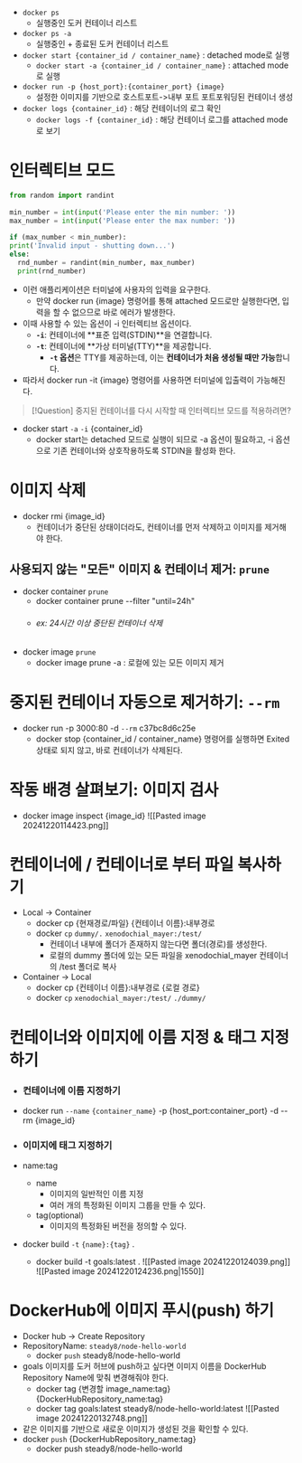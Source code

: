 - `docker ps`
	- 실행중인 도커 컨테이너 리스트
- `docker ps -a`
	- 실행중인 + 종료된 도커 컨테이너 리스트
- `docker start {container_id / container_name}` : detached mode로 실행
	- `docker start -a {container_id / container_name}` : attached mode로 실행
- `docker run -p {host_port}:{container_port} {image}`
	- 설정한 이미지를 기반으로 호스트포트->내부 포트 포트포워딩된 컨테이너 생성
- `docker logs {container_id}` : 해당 컨테이너의 로그 확인
	- `docker logs -f {container_id}` : 해당 컨테이너 로그를 attached mode로 보기

# 인터렉티브 모드
```python
from random import randint  
  
min_number = int(input('Please enter the min number: '))  
max_number = int(input('Please enter the max number: '))  
  
if (max_number < min_number):   
print('Invalid input - shutting down...')  
else:  
  rnd_number = randint(min_number, max_number)  
  print(rnd_number)
```

- 이런 애플리케이션은 터미널에 사용자의 입력을 요구한다.
	- 만약 docker run {image} 명령어를 통해 attached 모드로만 실행한다면, 입력을 할 수 없으므로 바로 에러가 발생한다.
- 이때 사용할 수 있는 옵션이 -i 인터렉티브 옵션이다.
	- **`-i`**: 컨테이너에 **표준 입력(STDIN)**을 연결합니다.
	- **`-t`**: 컨테이너에 **가상 터미널(TTY)**을 제공합니다.
		- **`-t` 옵션**은 TTY를 제공하는데, 이는 **컨테이너가 처음 생성될 때만 가능**합니다.
- 따라서 docker run -it {image} 명령어를 사용하면 터미널에 입출력이 가능해진다.

>[!Question] 중지된 컨테이너를 다시 시작할 때 인터렉티브 모드를 적용하려면?

- docker start `-a` `-i` {container_id}
	- docker start는 detached 모드로 실행이 되므로 -a 옵션이 필요하고, -i 옵션으로 기존 컨테이너와 상호작용하도록 STDIN을 활성화 한다.


# 이미지 삭제
- docker rmi {image_id}
	- 컨테이너가 중단된 상태이더라도, 컨테이너를 먼저 삭제하고 이미지를 제거해야 한다.
## 사용되지 않는 "모든" 이미지 & 컨테이너 제거: `prune`
- docker container `prune`
	- docker container prune --filter "until=24h"
	- ###### ex: 24시간 이상 중단된 컨테이너 삭제
- docker image `prune`
	- docker image prune -a : 로컬에 있는 모든 이미지 제거



# 중지된 컨테이너 자동으로 제거하기: `--rm`

- docker run -p 3000:80 -d `--rm` c37bc8d6c25e
	- docker stop {container_id / container_name} 명령어를 실행하면 Exited 상태로 되지 않고, 바로 컨테이너가 삭제된다.


# 작동 배경 살펴보기: 이미지 검사
- docker image inspect {image_id}
![[Pasted image 20241220114423.png]]


# 컨테이너에 / 컨테이너로 부터 파일 복사하기
- Local -> Container
	- docker cp {현재경로/파일} {컨테이너 이름}:내부경로
	- docker `cp` `dummy/.` `xenodochial_mayer:/test/`
		- 컨테이너 내부에 폴더가 존재하지 않는다면 폴더(경로)를 생성한다.
		- 로컬의 dummy 폴더에 있는 모든 파일을 xenodochial_mayer 컨테이너의 /test 폴더로 복사
- Container -> Local
	- docker cp {컨테이너 이름}:내부경로 {로컬 경로}
	- docker `cp` `xenodochial_mayer:/test/` `./dummy/`

# 컨테이너와 이미지에 이름 지정 & 태그 지정하기
- ### 컨테이너에 이름 지정하기
- docker run `--name` `{container_name}` -p {host_port:container_port} -d --rm {image_id}

- ### 이미지에 태그 지정하기
- name:tag
	- name
		- 이미지의 일반적인 이름 지정
		- 여러 개의 특정화된 이미지 그룹을 만들 수 있다.
	- tag(optional)
		- 이미지의 특정화된 버전을 정의할 수 있다.
- docker build `-t` `{name}:{tag}` .
	- docker build -t goals:latest .
![[Pasted image 20241220124039.png]]
![[Pasted image 20241220124236.png|1550]]


# DockerHub에 이미지 푸시(push) 하기
- Docker hub -> Create Repository
- RepositoryName: `steady8/node-hello-world`
	- docker `push` steady8/node-hello-world
- goals 이미지를 도커 허브에 push하고 싶다면 이미지 이름을 DockerHub Repository Name에 맞춰 변경해줘야 한다.
	- docker tag {변경할 image_name:tag} {DockerHubRepository_name:tag}
	- docker tag goals:latest steady8/node-hello-world:latest
![[Pasted image 20241220132748.png]]
- 같은 이미지를 기반으로 새로운 이미지가 생성된 것을 확인할 수 있다.
- docker `push` {DockerHubRepository_name:tag}
	- docker push steady8/node-hello-world
